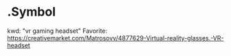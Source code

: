 # .Symbol
kwd: "vr gaming headset" Favorite: https://creativemarket.com/Matrosovv/4877629-Virtual-reality-glasses.-VR-headset
